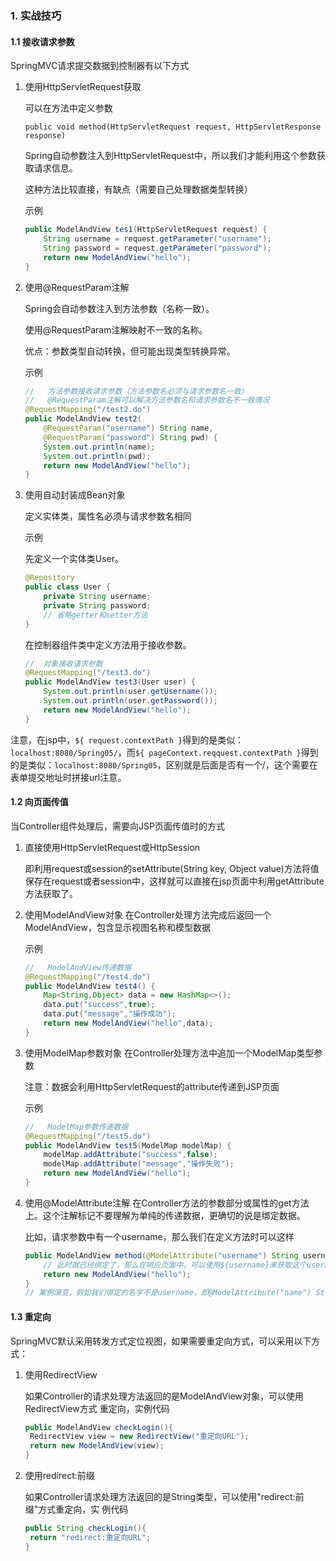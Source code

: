 ### 1. 实战技巧

#### 1.1 接收请求参数

SpringMVC请求提交数据到控制器有以下方式

1. 使用HttpServletRequest获取

   可以在方法中定义参数

   `public void method(HttpServletRequest request, HttpServletResponse response)`

   Spring自动参数注入到HttpServletRequest中，所以我们才能利用这个参数获取请求信息。

   这种方法比较直接，有缺点（需要自己处理数据类型转换）

   示例

   ```java
   public ModelAndView tes1(HttpServletRequest request) {
       String username = request.getParameter("username");
       String password = request.getParameter("password");
       return new ModelAndView("hello");
   }
   ```

2. 使用@RequestParam注解

   Spring会自动参数注入到方法参数（名称一致）。

   使用@RequestParam注解映射不一致的名称。

   优点：参数类型自动转换，但可能出现类型转换异常。

   示例

   ```Java
   //	方法参数接收请求参数（方法参数名必须与请求参数名一致）
   //	@RequestParam注解可以解决方法参数名和请求参数名不一致情况
   @RequestMapping("/test2.do")
   public ModelAndView test2(
       @RequestParam("username") String name,
       @RequestParam("password") String pwd) {
       System.out.println(name);
       System.out.println(pwd);
       return new ModelAndView("hello");
   }
   ```

 3. 使用自动封装成Bean对象

    定义实体类，属性名必须与请求参数名相同
    
    示例
    
    先定义一个实体类User。
    
    ```java
    @Repository
    public class User {
        private String username;
        private String password;
        // 省略getter和setter方法
    }
    ```
    
    在控制器组件类中定义方法用于接收参数。
    
    ```java
    //	对象接收请求参数
    @RequestMapping("/test3.do")
    public ModelAndView test3(User user) {
        System.out.println(user.getUsername());
        System.out.println(user.getPassword());
        return new ModelAndView("hello");
    }
    ```

注意，在jsp中，`${ request.contextPath }`得到的是类似：`localhost:8080/Spring05/`，而`${ pageContext.reqquest.contextPath }`得到的是类似：`localhost:8080/Spring05`，区别就是后面是否有一个/，这个需要在表单提交地址时拼接url注意。

#### 1.2 向页面传值
当Controller组件处理后，需要向JSP页面传值时的方式

1. 直接使用HttpServletRequest或HttpSession

   即利用request或session的setAttribute(String key, Object value)方法将值保存在request或者session中，这样就可以直接在jsp页面中利用getAttribute方法获取了。

2. 使用ModelAndView对象
   在Controller处理方法完成后返回一个ModelAndView，包含显示视图名称和模型数据

   示例

   ```java
   //	ModelAndView传递数据
   @RequestMapping("/test4.do")
   public ModelAndView test4() {
       Map<String,Object> data = new HashMap<>();
       data.put("success",true);
       data.put("message","操作成功");
       return new ModelAndView("hello",data);
   }
   ```

3. 使用ModelMap参数对象
   在Controller处理方法中追加一个ModelMap类型参数

   注意：数据会利用HttpServletRequest的attribute传递到JSP页面

   示例

   ```java
   //	ModelMap参数传递数据
   @RequestMapping("/test5.do")
   public ModelAndView test5(ModelMap modelMap) {
       modelMap.addAttribute("success",false);
       modelMap.addAttribute("message","操作失败");
       return new ModelAndView("hello");
   }
   ```

4. 使用@ModelAttribute注解
   在Controller方法的参数部分或属性的get方法上。这个注解标记不要理解为单纯的传递数据，更确切的说是绑定数据。

   比如，请求参数中有一个username，那么我们在定义方法时可以这样

   ```java
   public ModelAndView method(@ModelAttribute("username") String username){
       // 此时就已经绑定了，那么在响应页面中，可以使用${username}来获取这个username了，也就是说，这个注解既    可以接收参数，也可以传递参数
       return new ModelAndView("hello");
   }
   // 案例演变，假如我们绑定的名字不是username，即@ModelAttribute("name") String username，此时的这个username并不是请求参数中的username，而是方法调用者（前端控制器）传递的一个空字符串""
   ```

#### 1.3 重定向	
SpringMVC默认采用转发方式定位视图，如果需要重定向方式，可以采用以下方式：

1. 使用RedirectView

   如果Controller的请求处理方法返回的是ModelAndView对象，可以使用RedirectView方式
   重定向，实例代码

   ```java
   public ModelAndView checkLogin(){
   	RedirectView view = new RedirectView("重定向URL");
   	return new ModelAndView(view);
   }	
   ```

2. 使用redirect:前缀

   如果Controller请求处理方法返回的是String类型，可以使用"redirect:前缀"方式重定向，实
   例代码

   ```java
   public String checkLogin(){
   	return "redirect:重定向URL";
   }
   ```
